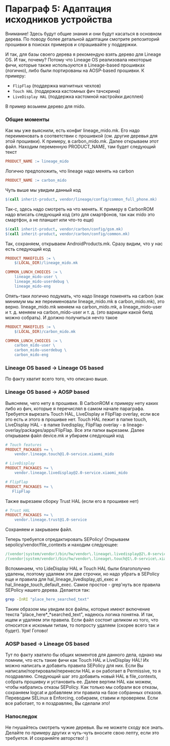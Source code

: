 # Параграф 5: Адаптация исходников устройства

Внимание! Здесь будут общие знания и они будут касаться в основном дерева. По поводу более детальной адаптации смотрите репозиторий прошивки в поисках примеров и спрашивайте у поддержки.

И так, для базы своего дерева я рекомендую взять дерево для Lineage OS. И так, почему? Потому что Lineage OS реализовала некоторые фичи, которые также используются в Lineage-based прошивках (логично), либо были портированы на AOSP-based прошивки. К примеру:

- `FlipFlap` (поддержка магнитных чехлов)
- `Touch HAL` (поддержка кастомных фич тачскрина)
- `LiveDisplay HAL` (поддержка кастомной настройки дисплея)

В пример возьмем дерево для mido.

### Общие моменты

Как мы уже выяснили, есть конфиг lineage_mido.mk. Его надо переименовать в соответствии с прошивкой (см. другие деревья для этой прошивки). К примеру, в carbon_mido.mk. Далее открываем этот файл. Находим переменную PRODUCT_NAME, там будет следующий текст

```makefile
PRODUCT_NAME := lineage_mido
```

Логично предположить, что lineage надо менять на carbon

```makefile
PRODUCT_NAME := carbon_mido
```

Чуть выше мы увидим данный код

```makefile
$(call inherit-product, vendor/lineage/config/common_full_phone.mk)
```

Так-с, здесь надо смотреть на что менять. К примеру в CarbonROM надо вписать следующий код (это для смартфонов, так как mido это смартфон, а не планшет или что-то еще)

````makefile
$(call inherit-product, vendor/carbon/config/gsm.mk)
$(call inherit-product, vendor/carbon/config/common.mk)
````

Так, сохраняем, открываем AndroidProducts.mk. Сразу видим, что у нас есть следующий код

```makefile
PRODUCT_MAKEFILES := \
    $(LOCAL_DIR)/lineage_mido.mk

COMMON_LUNCH_CHOICES := \
    lineage_mido-user \
    lineage_mido-userdebug \
    lineage_mido-eng
```

Опять-таки логично подумать, что надо lineage поменять на carbon (как минимум мы же переименовали lineage_mido.mk в carbon_mido.mk), это верно. lineage_mido.mk меняем на carbon_mido.mk, а lineage_mido-user и т. д. меняем на carbon_mido-user и т. д. (это вариации какой билд можно собрать). И должно получиться нечто такое

```makefile
PRODUCT_MAKEFILES := \
    $(LOCAL_DIR)/carbon_mido.mk

COMMON_LUNCH_CHOICES := \
    carbon_mido-user \
    carbon_mido-userdebug \
    carbon_mido-eng
```

### Lineage OS based -> Lineage OS based

По факту хватит всего того, что описано выше.

### Lineage OS based -> AOSP based

Выясняем, чего нету в прошивке. В CarbonROM к примеру нету каких либо из фич, которые я перечислял в самом начале параграфа. Требуется вырезать Touch HAL, LiveDisplay и FlipFlap overlay, если все это есть и этого в прошивке нет. Touch HAL лежит в папке touch, LiveDisplay HAL - в папке livedisplay, FlipFlap overlay - в lineage-overlay/packages/apps/FlipFlap. Все эти папки вырезаем. Далее открываем файл device.mk и убираем следующий код

```makefile
# Touch features
PRODUCT_PACKAGES += \
    vendor.lineage.touch@1.0-service.xiaomi_mido
```

```makefile
# LiveDisplay
PRODUCT_PACKAGES += \
    vendor.lineage.livedisplay@2.0-service.xiaomi_mido
```

```makefile
# FlipFlap
PRODUCT_PACKAGES += \
   FlipFlap
```

Также вырезаем сборку Trust HAL (если его в прошивке нет)

```makefile
# Trust HAL
PRODUCT_PACKAGES += \
    vendor.lineage.trust@1.0-service
```

Сохраняем и закрываем файл.

Теперь требуется отредактировать SEPolicy! Открываем sepolicy/vendor/file_contexts и находим следующее:

```makefile
/(vendor|system/vendor)/bin/hw/vendor\.lineage\.livedisplay@2\.0-service\.xiaomi_mido u:object_r:hal_lineage_livedisplay_qti_exec:s0
/(vendor|system/vendor)/bin/hw/vendor\.lineage\.touch@1\.0-service\.xiaomi_mido       u:object_r:hal_lineage_touch_default_exec:s0
```

Вспоминаем, что LideDisplay HAL и Touch HAL были благополучно удалены, поэтому удаляем эти две строчки, но надо убрать в SEPolicy еще и правила для hal_lineage_livedisplay_qti_exec и hal_lineage_touch_default_exec. Самое простое - grep'нуть все правила SEPolicy нашего дерева. Делается так:

```bash
grep -InRI "place_here_searched_text"
```

Таким образом мы увидим все файлы, которые имеют включение текста "place_here*_*searched_text", надеюсь логика понятна. И так, ищем и удаляем эти правила. Если файл состоит целиком из того, что относится к искомым типам, то попросту удаляем (скорее всего так и будет). Уря! Готово!

### AOSP based -> Lineage OS based

Тут по факту хватило бы общих моментов для данного дела, однако мы помним, что есть такие фичи как Touch HAL и LiveDisplay HAL! Их можно написать и добавить правила SEPolicy для них. Если Вы написали/портировали/перенесли HAL и он работает в Permissive, то я поздравляю. Следующий шаг это добавить новый HAL в file_contexts, собрать прошивку и установить ее. Далее вертим HAL как можем, чтобы набрались отказы SEPolicy. Как только мы собрали все отказы, сохраняем logcat и добавляем эти правила на базе собранных отказов. Переводим SELinux в Enforcing, собираем, ставим и проверяем. Если все работает, то я поздравляю, Вы сделали это!

### Напоследок

Не гнушайтесь смотреть чужие деревья. Вы не можете сходу все знать. Делайте по примеру других и чуть-чуть вносите свою лепту, если это требуется. И сохраняйте авторство! :)